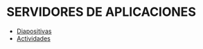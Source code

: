 # SERVIDORES DE APLICACIONES

- [Diapositivas](http://jamj2000.github.io/despliegueaplicacionesweb/3/diapositivas)
- [Actividades](http://jamj2000.github.io/despliegueaplicacionesweb/3/actividades)



